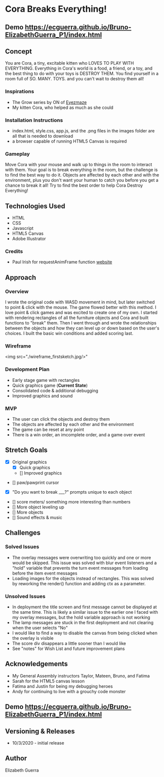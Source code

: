 # Cora Breaks Everything!

## Demo https://ecguerra.github.io/Bruno-ElizabethGuerra_P1/index.html

## Concept
You are Cora, a tiny, excitable kitten who LOVES TO PLAY WITH EVERYTHING. Everything in Cora's world is a food, a friend, or a toy, and the best thing to do with your toys is DESTROY THEM. You find yourself in a room full of SO. MANY. TOYS. and you can't wait to destroy them all!

### Inspirations
 - The Grow series by ON of [Eyezmaze](eyezmaze.com)
 - My kitten Cora, who helped as much as she could

### Installation Instructions
- index.html, style.css, app.js, and the .png files in the images folder are all that is needed to download
- a browser capable of running HTML5 Canvas is required

### Gameplay
Move Cora with your mouse and walk up to things in the room to interact with them. Your goal is to break everything in the room, but the challenge is to find the best way to do it. Objects are affected by each other and with the environment, plus you don't want your human to catch you before you get a chance to break it all! Try to find the best order to help Cora Destroy Everything!

## Technologies Used
- HTML
- CSS
- Javascript
- HTML5 Canvas
- Adobe Illustrator

### Credits
 - Paul Irish for requestAnimFrame function [website](https://www.paulirish.com/2011/requestanimationframe-for-smart-animating/)

## Approach

### Overview
I wrote the original code with WASD movement in mind, but later switched to point & click with the mouse. The game flowed better with this method. I love point & click games and was excited to create one of my own. I started with rendering rectangles of all the furniture objects and Cora and built functions to "break" them. Then I went through and wrote the relationships between the objects and how they can level up or down based on the user's choices. I built the basic win conditions and added scoring last.

### Wireframe
<img src="./wireframe_firstsketch.jpg/>"

### Development Plan
- Early stage game with rectangles
- Quick graphics game (**Current State**)
- Consolidated code & additional debugging
- Improved graphics and sound

### MVP
- The user can click the objects and destroy them
- The objects are affected by each other and the environment
- The game can be reset at any point
- There is a win order, an imcomplete order, and a game over event

## Stretch Goals
- [x] Original graphics
    - [x] Quick graphics
    - [] Improved graphics
- [] paw/pawprint cursor
- [x] "Do you want to break ___?" prompts unique to each object
- [] score meters/ something more interesting than numbers
- [] More object leveling up
- [] More objects
- [] Sound effects & music

## Challenges
### Solved Issues
- The overlay messages were overwriting too quickly and one or more would be skipped. This issue was solved with blur event listeners and a "hold" variable that prevents the turn event messages from loading before the item event messages
- Loading images for the objects instead of rectangles. This was solved by reworking the render() function and adding ctx as a parameter.

### Unsolved Issues
- In deployment the title screen and first message cannot be displayed at the same time. This is likely a similar issue to the earlier one I faced with my overlay messages, but the hold variable approach is not working
- The lamp messages are stuck in the first deployment and not clearing when the user selects "No"
- I would like to find a way to disable the canvas from being clicked when the overlay is visible
- The score div disappears a little sooner than I would like
- See "notes" for Wish List and future improvement plans

 ## Acknowledgements 
 - My General Assembly instructors Taylor, Mateen, Bruno, and Fatima
 - Sarah for the HTML5 canvas lesson
 - Fatima and Justin for being my debugging heroes
 - Andy for continuing to live with a grouchy code monster

## Demo https://ecguerra.github.io/Bruno-ElizabethGuerra_P1/index.html

## Versioning & Releases
- 10/3/2020 - initial release

 ## Author
 Elizabeth Guerra